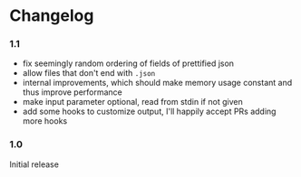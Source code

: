 Changelog
=================

### 1.1

- fix seemingly random ordering of fields of prettified json
- allow files that don't end with `.json`
- internal improvements, which should make memory usage constant and thus improve performance
- make input parameter optional, read from stdin if not given
- add some hooks to customize output, I'll happily accept PRs adding more hooks

### 1.0

Initial release